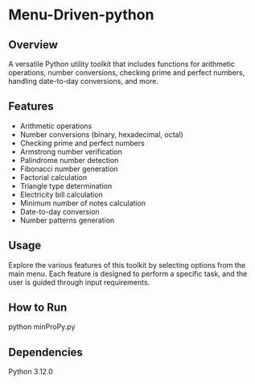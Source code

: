 # Menu-Driven-python
## Overview

A versatile Python utility toolkit that includes functions for arithmetic operations, number conversions, checking prime and perfect numbers, handling date-to-day conversions, and more.
## Features

- Arithmetic operations
- Number conversions (binary, hexadecimal, octal)
- Checking prime and perfect numbers
- Armstrong number verification
- Palindrome number detection
- Fibonacci number generation
- Factorial calculation
- Triangle type determination
- Electricity bill calculation
- Minimum number of notes calculation
- Date-to-day conversion
- Number patterns generation

## Usage

Explore the various features of this toolkit by selecting options from the main menu. Each feature is designed to perform a specific task, and the user is guided through input requirements.

## How to Run

python minProPy.py

## Dependencies
Python 3.12.0
